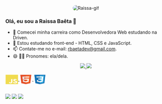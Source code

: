
<div align="center">
<img alt="Raissa-gif" height="250" style="border-radius:50px;" src="https://camo.githubusercontent.com/b97dae894cb0ac4bf8a0fc7e4e2f8b4a41a7e80c3f515f3e2c2ac0c7fa1f1396/68747470733a2f2f6d656469612e67697068792e636f6d2f6d656469612f32614952784a38596974583034416d346b4f2f67697068792e676966"/>
</div>


### Olá, eu sou a Raissa Baêta 👋

- 🔭 Comecei minha carreira como Desenvolvedora Web estudando na Driven.
- 🌱 Estou estudando front-end - HTML, CSS e JavaScript.
- 📫 Contate-me no e-mail: rbaetadev@gmail.com.
- 😄 🏳️‍🌈 Pronomes: ela/dela.

<div align="center">
  <a href="https://github.com/raissabaeta">
  <img height="150em" src="https://github-readme-stats.vercel.app/api?username=raissabaeta&show_icons=true&theme=dracula&include_all_commits=true&count_private=true"/>
  <img height="150em" src="https://github-readme-stats.vercel.app/api/top-langs/?username=raissabaeta&layout=compact&langs_count=7&theme=dracula"/>
</div>

 <div style="display: inline_block"><br>
<img align="center" alt="Raissa-Js" height="30" width="40" src="https://raw.githubusercontent.com/devicons/devicon/master/icons/javascript/javascript-plain.svg">
  <img align="center" alt="Rafa-HTML" height="30" width="40" src="https://raw.githubusercontent.com/devicons/devicon/master/icons/html5/html5-original.svg">
  <img align="center" alt="Rafa-CSS" height="30" width="40" src="https://raw.githubusercontent.com/devicons/devicon/master/icons/css3/css3-original.svg">
</div>

 ##
  
<div> 
  <a target="_blank" href="https://instagram.com/rahbaeta"><img src="https://img.shields.io/badge/-Instagram-%23E4405F?style=for-the-badge&logo=instagram&logoColor=white" target="_blank"></a>
  <a href = "mailto:rbaetadev@gmail.com"><img src="https://img.shields.io/badge/-Gmail-%23333?style=for-the-badge&logo=gmail&logoColor=white" target="_blank"></a>
  <a href="https://www.linkedin.com/in/raissa-ba%C3%AAta-299615190" target="_blank"><img src="https://img.shields.io/badge/-LinkedIn-%230077B5?style=for-the-badge&logo=linkedin&logoColor=white" target="_blank"></a> 
 
</div>
